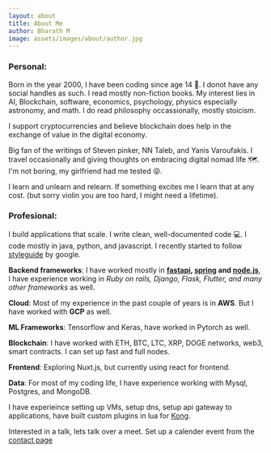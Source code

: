 ```yaml
---
layout: about
title: About Me
author: Bharath M
image: assets/images/about/author.jpg
---
```


###  Personal: 

Born in the year 2000, I have been coding since age 14 💪. I donot have any social handles as such. I read mostly non-fiction books. My interest lies in AI, Blockchain, software, economics, psychology, physics especially astronomy, and math.  I do read philosophy occassionally, mostly stoicism. 

I support cryptocurrencies and believe blockchain does help in the exchange of value in the digital economy. 

Big fan of the writings of Steven pinker, NN Taleb, and Yanis Varoufakis. I travel occasionally and giving thoughts on embracing digital nomad life 🗺️.  I'm not boring, my girlfriend had me tested 😝.

I learn and unlearn and relearn. If something excites me I learn that at any cost.  (but sorry violin you are too hard, I might need a lifetime).

### Profesional:

I build applications that scale. I write clean, well-documented code 💻. I code mostly in java, python, and javascript. I recently started to follow [styleguide](https://google.github.io/styleguide/) by google. 

**Backend frameworks**: I have worked mostly in **[fastapi](https://fastapi.tiangolo.com/), [spring](https://spring.io/) and [node.js](https://nodejs.org/en/)**, I have experience working in *Ruby on rails, Django, Flask, Flutter, and many other frameworks* as well. 

**Cloud**: Most of my experience in the past couple of years is in **AWS**. But I have worked with **GCP** as well. 

**ML Frameworks**: Tensorflow and Keras, have worked in Pytorch as well. 

**Blockchain**: I have worked with ETH, BTC, LTC, XRP, DOGE networks, web3, smart contracts. I can set up fast and full nodes. 

**Frontend**: Exploring Nuxt.js, but currently using react for frontend. 

**Data**: For most of my coding life, I have experience working with Mysql, Postgres, and MongoDB. 

I have experieince setting up VMs, setup dns, setup api gateway to applications, have built custom plugins in lua for [Kong](https://konghq.com/).

Interested in a talk, lets talk over a meet. Set up a calender event from the [contact page](/contact)
